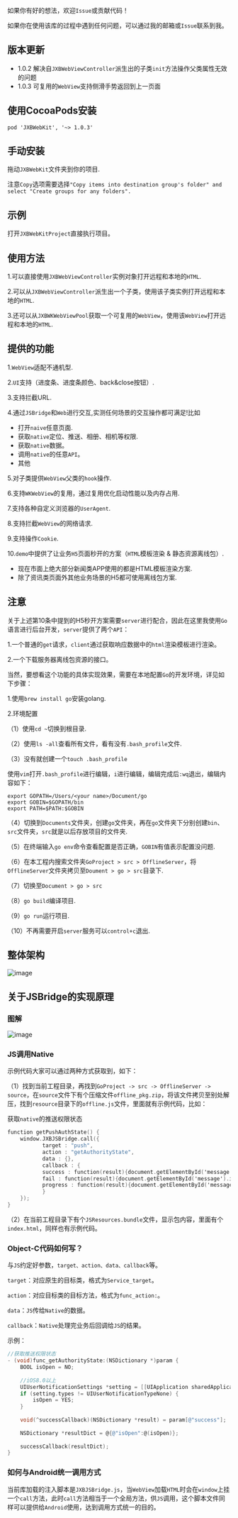 如果你有好的想法，欢迎`Issue`或贡献代码！

如果你在使用该库的过程中遇到任何问题，可以通过我的邮箱或`Issue`联系到我。

## 版本更新
- 1.0.2 解决自`JXBWebViewController`派生出的子类`init`方法操作父类属性无效的问题
- 1.0.3 可复用的`WebView`支持侧滑手势返回到上一页面



## 使用CocoaPods安装

```
pod 'JXBWebKit', '~> 1.0.3'
```



## 手动安装

拖动`JXBWebKit`文件夹到你的项目.

注意`Copy`选项需要选择`"Copy items into destination group's folder" and select "Create groups for any folders".`



## 示例

打开`JXBWebKitProject`直接执行项目。



## 使用方法

1.可以直接使用`JXBWebViewController`实例对象打开远程和本地的`HTML`.

2.可以从`JXBWebViewController`派生出一个子类，使用该子类实例打开远程和本地的`HTML`.

3.还可以从`JXBWKWebViewPool`获取一个可复用的`WebView`，使用该`WebView`打开远程和本地的`HTML`.



## 提供的功能

1.`WebView`适配不通机型.

2.`UI`支持（进度条、进度条颜色、back&close按钮）.

3.支持拦截URL.

4.通过`JSBridge`和`Web`进行交互,实测任何场景的交互操作都可满足!比如

- 打开`naive`任意页面.
- 获取`native`定位、推送、相册、相机等权限.
- 获取`native`数据。
- 调用`native`的任意`API`。
- 其他

5.对子类提供`WebView`父类的`hook`操作.

6.支持`WKWebView`的复用，通过复用优化启动性能以及内存占用.

7.支持各种自定义浏览器的`UserAgent`.

8.支持拦截`WebView`的网络请求.

9.支持操作`Cookie`.

10.`demo`中提供了让业务`H5`页面秒开的方案（`HTML`模板渲染 & 静态资源离线包）.

- 现在市面上绝大部分新闻类APP使用的都是HTML模板渲染方案.
- 除了资讯类页面外其他业务场景的H5都可使用离线包方案.



## 注意

关于上述第10条中提到的H5秒开方案需要`server`进行配合，因此在这里我使用`Go`语言进行后台开发，`server`提供了两个`API`：

1.一个普通的`get`请求，`client`通过获取响应数据中的`html`渲染模板进行渲染。

2.一个下载服务器离线包资源的接口。

当然，要想看这个功能的具体实现效果，需要在本地配置`Go`的开发环境，详见如下步骤：

1.使用`brew install go`安装golang.

2.环境配置

（1）使用`cd ~`切换到根目录.

（2）使用`ls -all`查看所有文件，看有没有`.bash_profile`文件.

（3）没有就创建一个`touch .bash_profile`

使用`vim`打开`.bash_profile`进行编辑，`i`进行编辑，编辑完成后`:wq`退出，编辑内容如下：

````
export GOPATH=/Users/<your name>/Document/go
export GOBIN=$GOPATH/bin
export PATH=$PATH:$GOBIN
````

（4）切换到`Documents`文件夹，创建`go`文件夹，再在`go`文件夹下分别创建`bin`、`src`文件夹，`src`就是以后存放项目的文件夹.

（5）在终端输入`go env`命令查看配置是否正确，`GOBIN`有值表示配置没问题.

（6）在本工程内搜索文件夹`GoProject > src > OfflineServer`，将`OfflineServer`文件夹拷贝至`Doument > go > src`目录下.

（7）切换至`Document > go > src`

（8）`go build`编译项目.

（9）`go run`运行项目.

（10）不再需要开启`server`服务可以`control+c`退出.



## 整体架构

![image](https://github.com/xiubojin/JXBWebKit/blob/master/doc_imgs/share01.png)



## 关于JSBridge的实现原理

### 图解

![image](https://github.com/xiubojin/JXBWebKit/blob/master/doc_imgs/share02.png)



### JS调用Native

示例代码大家可以通过两种方式获取到，如下：

（1）找到当前工程目录，再找到`GoProject -> src -> OfflineServer -> source`，在`source`文件下有个压缩文件`offline_pkg.zip`，将该文件拷贝至别处解压，找到`resource`目录下的`offline.js`文件，里面就有示例代码，比如：

获取`native`的推送权限状态

```objective-c
function getPushAuthState() {
    window.JXBJSBridge.call({
           target : "push",
           action : "getAuthorityState",
           data : {},
           callback : {
           success : function(result){document.getElementById('message').innerHTML = result;},
           fail : function(result){document.getElementById('message').innerHTML = result;},
           progress : function(result){document.getElementById('message').innerHTML = result;},
           }
	});
}
```

（2）在当前工程目录下有个`JSResources.bundle`文件，显示包内容，里面有个`index.html`，同样也有示例代码。



### Object-C代码如何写？

与`JS`约定好参数，`target、action、data、callback`等。

`target`：对应原生的目标类，格式为`Service_target`。

`action`：对应目标类的目标方法，格式为`func_action:`。

`data`：`JS`传给`Native`的数据。

`callback`：`Native`处理完业务后回调给`JS`的结果。

示例：

```objective-c
//获取推送权限状态
- (void)func_getAuthorityState:(NSDictionary *)param {
    BOOL isOpen = NO;
    
    //iOS8.0以上
    UIUserNotificationSettings *setting = [[UIApplication sharedApplication] currentUserNotificationSettings];
    if (setting.types != UIUserNotificationTypeNone) {
        isOpen = YES;
    }
    
    void(^successCallback)(NSDictionary *result) = param[@"success"];
    
    NSDictionary *resultDict = @{@"isOpen":@(isOpen)};
    
    successCallback(resultDict);
}
```

### 如何与Android统一调用方式

当前库加载的注入脚本是`JXBJSBridge.js`，当`WebView`加载`HTML`时会在`window`上挂一个`call`方法，此时`call`方法相当于一个全局方法，供`JS`调用，这个脚本文件同样可以提供给`Android`使用，达到调用方式统一的目的。